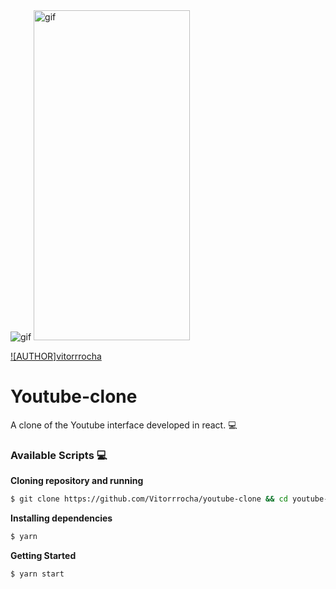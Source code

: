 <img alt="gif" src="githubAssets/webImg.png"/>
<img alt="gif" src="githubAssets/mobileGif.gif" width="250" height="528"/>

[![AUTHOR]vitorrrocha](https://github.com/vitorrrocha)

# Youtube-clone
A clone of the Youtube interface developed in react. 💻 

### Available Scripts 💻

**Cloning repository and running**

```bash
$ git clone https://github.com/Vitorrrocha/youtube-clone && cd youtube-clon
```

**Installing dependencies**

```bash
$ yarn
```

**Getting Started**

```bash
$ yarn start
```
